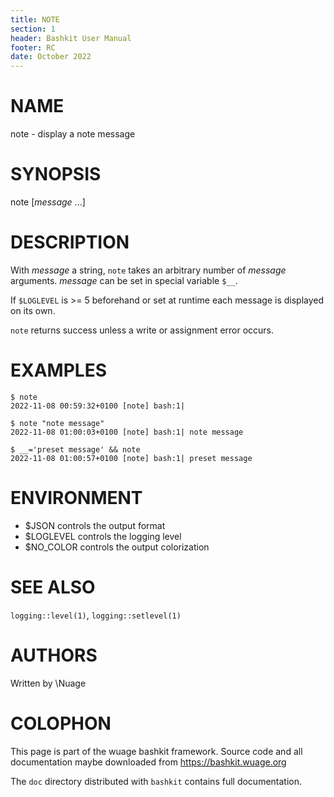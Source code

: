 ```yaml
---
title: NOTE
section: 1
header: Bashkit User Manual
footer: RC
date: October 2022
---
```


# NAME

note - display a note message

# SYNOPSIS

note [*message* ...]

# DESCRIPTION

With *message* a string, `note` takes an arbitrary number of *message*
arguments.
*message* can be set in special variable `$__`.

If `$LOGLEVEL` is >= 5 beforehand or set at runtime each message
is displayed on its own.

`note` returns success unless a write or assignment error occurs.

# EXAMPLES

    $ note
    2022-11-08 00:59:32+0100 [note] bash:1|

    $ note "note message"
    2022-11-08 01:00:03+0100 [note] bash:1| note message

    $ __='preset message' && note
    2022-11-08 01:00:57+0100 [note] bash:1| preset message

# ENVIRONMENT

- $JSON controls the output format
- $LOGLEVEL controls the logging level
- $NO_COLOR controls the output colorization

# SEE ALSO

`logging::level(1)`, `logging::setlevel(1)`

# AUTHORS
Written by \\Nuage

# COLOPHON
This page is part of the wuage bashkit framework. Source code and all
documentation maybe downloaded from <https://bashkit.wuage.org>

The `doc` directory distributed with `bashkit` contains full documentation.
